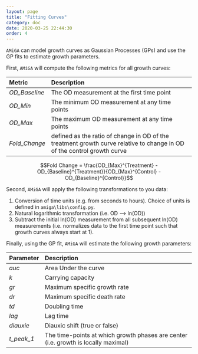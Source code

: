 ```yaml
---
layout: page
title: "Fitting Curves"
category: doc
date: 2020-03-25 22:44:30
order: 4
---
```


`AMiGA` can model growth curves as Gaussian Processes (GPs) and use the GP fits to estimate growth parameters.

First, `AMiGA` will compute the following metrics for all growth curves:

|Metric|Description|
|:---|:---|
|*OD_Baseline*|The OD measurement at the first time point|
|*OD_Min*|The minimum OD measurement at any time points|
|*OD_Max*|The maximum OD measurement at any time points|
|*Fold_Change*|defined as the ratio of change in OD of the treatment growth curve relative to change in OD of the control growth curve|

$$Fold Change  = \frac{OD_{Max}^{Treatment} - OD_{Baseline}^{Treatment}}{OD_{Max}^{Control} - OD_{Baseline}^{Control}}$$

 Second, `AMiGA` will apply the following transformations to you data:

1. Conversion of time units (e.g. from seconds to hours). Choice of units is defined in `amiga\libs\config.py`.
2. Natural logarithmic transformation (i.e. OD --> ln(OD))
3. Subtract the initial ln(OD) measurement from all subsequent ln(OD) measurements (i.e. normalizes data to the first time point such that growth curves always start at 1).

Finally, using the GP fit, `AMiGA` will estimate the following growth parameters:

|Parameter|Description|
|:---|:---|
|*auc*|Area Under the curve|
|*k*|Carrying capacity|
|*gr*|Maximum specific growth rate|
|*dr*|Maximum specific death rate|
|*td*|Doubling time|
|*lag*|Lag time|
|*diauxie*|Diauxic shift (true or false)|
|*t_peak_1*|The time-points at which growth phases are center (i.e. growth is locally maximal)|
